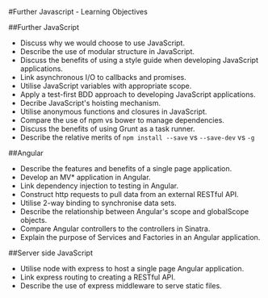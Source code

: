 #Further Javascript - Learning Objectives

##Further JavaScript
* Discuss why we would choose to use JavaScript.
* Describe the use of modular structure in JavaScript.
* Discuss the benefits of using a style guide when developing JavaScript applications.
* Link asynchronous I/O to callbacks and promises.
* Utilise JavaScript variables with appropriate scope.
* Apply a test-first BDD approach to developing JavaScript applications.
* Decribe JavaScript's hoisting mechanism.
* Utilise anonymous functions and closures in JavaScript.
* Compare the use of npm vs bower to manage dependencies.
* Discuss the benefits of using Grunt as a task runner.
* Describe the relative merits of ```npm install --save``` vs ```--save-dev``` vs ```-g```

##Angular

* Describe the features and benefits of a single page application.
* Develop an MV* application in Angular.
* Link dependency injection to testing in Angular.
* Construct http requests to pull data from an external RESTful API.
* Utilise 2-way binding to synchronise data sets.
* Describe the relationship between Angular's scope and globalScope objects.
* Compare Angular controllers to the controllers in Sinatra.
* Explain the purpose of Services and Factories in an Angular application.
 
##Server side JavaScript

* Utilise node with express to host a single page Angular application.
* Link express routing to creating a RESTful API.
* Describe the use of express middleware to serve static files.


